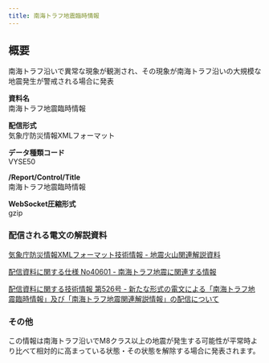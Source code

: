 ```yaml
---
title: 南海トラフ地震臨時情報
---
```


## 概要
南海トラフ沿いで異常な現象が観測され、その現象が南海トラフ沿いの大規模な地震発生が警戒される場合に発表

**資料名** <br/>
 南海トラフ地震臨時情報
 
**配信形式** <br/>
 気象庁防災情報XMLフォーマット

**データ種類コード** <br/>
 VYSE50
 
**/Report/Control/Title** <br/>
 南海トラフ地震臨時情報

**WebSocket圧縮形式** <br/>
 gzip

### 配信される電文の解説資料
 [気象庁防災情報XMLフォーマット技術情報 - 地震火山関連解説資料](https://dmdata.jp/doc/jma/manual/0101-0183.pdf#page=148) 
 
 
 [配信資料に関する仕様 No40601 - 南海トラフ地震に関連する情報](https://www.data.jma.go.jp/suishin/shiyou/pdf/no40601)
 
 
 [配信資料に関する技術情報 第526号 - 新たな形式の電文による「南海トラフ地震臨時情報」及び「南海トラフ地震関連解説情報」の配信について](https://dmdata.jp/doc/jma/technical/526.pdf)

### その他
この情報は南海トラフ沿いでM8クラス以上の地震が発生する可能性が平常時より比べて相対的に高まっている状態・その状態を解除する場合に発表されます。
